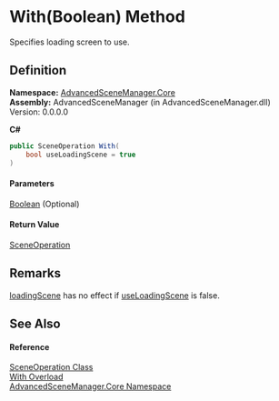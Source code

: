 # With(Boolean) Method

Specifies loading screen to use.

## Definition

**Namespace:** [AdvancedSceneManager.Core](N_AdvancedSceneManager_Core.md)\
**Assembly:** AdvancedSceneManager (in AdvancedSceneManager.dll) Version: 0.0.0.0

**C#**

```c#
public SceneOperation With(
	bool useLoadingScene = true
)
```

#### Parameters

&#x20; [Boolean](https://learn.microsoft.com/dotnet/api/system.boolean)  (Optional)&#x20;

#### Return Value

[SceneOperation](T_AdvancedSceneManager_Core_SceneOperation.md)

## Remarks

[loadingScene](P_AdvancedSceneManager_Core_SceneOperation_loadingScene.md) has no effect if [useLoadingScene](P_AdvancedSceneManager_Core_SceneOperation_useLoadingScene.md) is false.

## See Also

#### Reference

[SceneOperation Class](T_AdvancedSceneManager_Core_SceneOperation.md)\
[With Overload](Overload_AdvancedSceneManager_Core_SceneOperation_With.md)\
[AdvancedSceneManager.Core Namespace](N_AdvancedSceneManager_Core.md)
